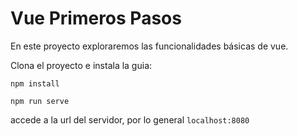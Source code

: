 
# Vue Primeros Pasos
En este proyecto exploraremos las funcionalidades básicas de vue.

Clona el proyecto e instala la guia:

`npm install`

`npm run serve` 

accede a la url del servidor, por lo general `localhost:8080`
